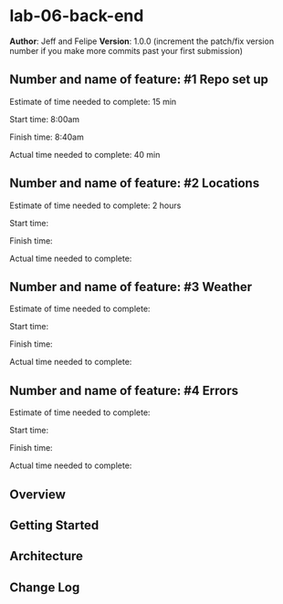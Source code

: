 # lab-06-back-end

**Author**: Jeff and Felipe 
**Version**: 1.0.0 (increment the patch/fix version number if you make more commits past your first submission)


## Number and name of feature: #1 Repo set up

Estimate of time needed to complete: 15 min

Start time: 8:00am

Finish time: 8:40am

Actual time needed to complete: 40 min

## Number and name of feature: #2 Locations

Estimate of time needed to complete: 2 hours

Start time: 

Finish time: 

Actual time needed to complete: 

## Number and name of feature: #3 Weather

Estimate of time needed to complete: 

Start time: 

Finish time: 

Actual time needed to complete: 

## Number and name of feature: #4 Errors

Estimate of time needed to complete: 

Start time: 

Finish time: 

Actual time needed to complete: 



## Overview
<!-- Provide a high level overview of what this application is and why you are building it, beyond the fact that it's an assignment for this class. (i.e. What's your problem domain?) -->

## Getting Started
<!-- What are the steps that a user must take in order to build this app on their own machine and get it running? -->

## Architecture
<!-- Provide a detailed description of the application design. What technologies (languages, libraries, etc) you're using, and any other relevant design information. -->

## Change Log
<!-- Use this area to document the iterative changes made to your application as each feature is successfully implemented. Use time stamps. Here's an examples:

01-01-2001 4:59pm - Application now has a fully-functional express server, with a GET route for the location resource.

## Credits and Collaborations
<!-- Give credit (and a link) to other people or resources that helped you build this application. -->
